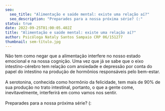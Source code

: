 ```yaml
---
seo:
  seo_title: "Alimentação e saúde mental: existe uma relação aí?"
  seo_description: "Preparades para a nossa próxima série? (:"
status: true
date: 2022-09-25T01:00:05.402Z
title: "Alimentação e saúde mental: existe uma relação aí?"
author: Psicóloga Nataly Santos Sampaio CRP 06/151277
thumbnail: sem-título.jpg
---
```

<!--StartFragment-->

Não tem como negar que a alimentação interfere no nosso estado emocional e na nossa cognição. Uma vez que já se sabe que o eixo intestino-cérebro tem relação com ansiedade e depressão por conta do papel do intestino na produção de hormônios responsáveis pelo bem-estar.\
\
A serotonina, conhecida como hormônio da felicidade, tem mais de 90% de sua produção no trato intestinal, portanto, o que a gente come, inevitavelmente, interferirá em como vamos nos sentir.\
\
Preparades para a nossa próxima série? (:

<!--EndFragment-->